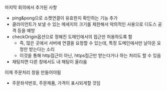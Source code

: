 마지막 회의에서 추가된 사항
* ping&pong으로 소켓연결이 유효한지 확인하는 기능 추가
* 클라이언트가 보낼 수 있는 메세지의 크기를 제한해서 악의적인 사용으로 디도스 공격 등을 예방
* checkOrigin옵션으로 정해진 도메인에서의 접근만 허용하도록 함
  * 즉, 많은 곳에서 서버에 연결을 요청할 수 있는데, 특정 도메인에서만 날아온 요청만 받는다는 소리
  * 이것을 통해 http접근이 아닌, https접근만 받는다거나 하는 처리도 할 수 있음
* 채팅치면 다른 창에서도 내 채팅이 올라옴

이제 주문처리 창을 만들어야됨
* 주문좌석번호, 주문제품, 가격이 표시되게할 것임